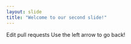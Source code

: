 ```yaml
---
layout: slide
title: "Welcome to our second slide!"
---
```

Edit pull requests
Use the left arrow to go back!
